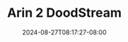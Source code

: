 --- 
title: "Arin 2  DoodStream"
description: "download bokep Arin 2  DoodStream tiktok   baru"
date: 2024-08-27T08:17:27-08:00
file_code: "2iqbs0uld9it"
draft: false
cover: "dbrd36o5xhgem2ce.jpg"
tags: ["Arin", "DoodStream", "bokep-indo", "bokep-viral", "bokep-ig"]
length: 327
fld_id: "1482785"
foldername: "Arin super toge"
categories: ["Arin super toge"]
views: 0
---